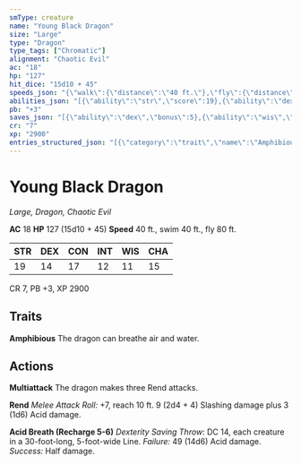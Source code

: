 ```yaml
---
smType: creature
name: "Young Black Dragon"
size: "Large"
type: "Dragon"
type_tags: ["Chromatic"]
alignment: "Chaotic Evil"
ac: "18"
hp: "127"
hit_dice: "15d10 + 45"
speeds_json: "{\"walk\":{\"distance\":\"40 ft.\"},\"fly\":{\"distance\":\"80 ft.\"},\"swim\":{\"distance\":\"40 ft.\"}}"
abilities_json: "[{\"ability\":\"str\",\"score\":19},{\"ability\":\"dex\",\"score\":14},{\"ability\":\"con\",\"score\":17},{\"ability\":\"int\",\"score\":12},{\"ability\":\"wis\",\"score\":11},{\"ability\":\"cha\",\"score\":15}]"
pb: "+3"
saves_json: "[{\"ability\":\"dex\",\"bonus\":5},{\"ability\":\"wis\",\"bonus\":3}]"
cr: "7"
xp: "2900"
entries_structured_json: "[{\"category\":\"trait\",\"name\":\"Amphibious\",\"text\":\"The dragon can breathe air and water.\"},{\"category\":\"action\",\"name\":\"Multiattack\",\"text\":\"The dragon makes three Rend attacks.\"},{\"category\":\"action\",\"name\":\"Rend\",\"text\":\"*Melee Attack Roll:* +7, reach 10 ft. 9 (2d4 + 4) Slashing damage plus 3 (1d6) Acid damage.\"},{\"category\":\"action\",\"name\":\"Acid Breath (Recharge 5-6)\",\"text\":\"*Dexterity Saving Throw*: DC 14, each creature in a 30-foot-long, 5-foot-wide Line. *Failure:*  49 (14d6) Acid damage. *Success:*  Half damage.\"}]"
---
```


# Young Black Dragon
*Large, Dragon, Chaotic Evil*

**AC** 18
**HP** 127 (15d10 + 45)
**Speed** 40 ft., swim 40 ft., fly 80 ft.

| STR | DEX | CON | INT | WIS | CHA |
| --- | --- | --- | --- | --- | --- |
| 19 | 14 | 17 | 12 | 11 | 15 |

CR 7, PB +3, XP 2900

## Traits

**Amphibious**
The dragon can breathe air and water.

## Actions

**Multiattack**
The dragon makes three Rend attacks.

**Rend**
*Melee Attack Roll:* +7, reach 10 ft. 9 (2d4 + 4) Slashing damage plus 3 (1d6) Acid damage.

**Acid Breath (Recharge 5-6)**
*Dexterity Saving Throw*: DC 14, each creature in a 30-foot-long, 5-foot-wide Line. *Failure:*  49 (14d6) Acid damage. *Success:*  Half damage.
